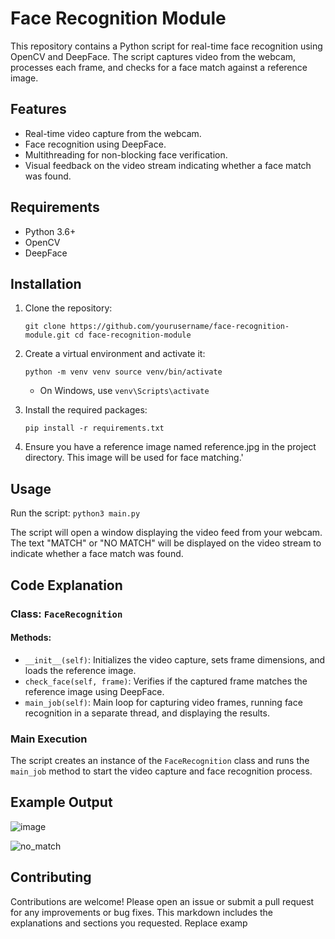 # Face Recognition Module

This repository contains a Python script for real-time face recognition using OpenCV and DeepFace. The script captures video from the webcam, processes each frame, and checks for a face match against a reference image.

## Features

- Real-time video capture from the webcam.
- Face recognition using DeepFace.
- Multithreading for non-blocking face verification.
- Visual feedback on the video stream indicating whether a face match was found.

## Requirements

- Python 3.6+
- OpenCV
- DeepFace

## Installation

1. Clone the repository:

   `git clone https://github.com/yourusername/face-recognition-module.git
   cd face-recognition-module`

3. Create a virtual environment and activate it:
   
    `python -m venv venv source venv/bin/activate`  
  
   - On Windows, use `venv\Scripts\activate`

3. Install the required packages:

    `pip install -r requirements.txt`

4. Ensure you have a reference image named reference.jpg in the project directory. This image will be used for face matching.'

## Usage

Run the script:
    `python3 main.py`

The script will open a window displaying the video feed from your webcam. The text "MATCH" or "NO MATCH" will be displayed on the video stream to indicate whether a face match was found.

## Code Explanation

### Class: `FaceRecognition`

#### Methods:

- `__init__(self)`: Initializes the video capture, sets frame dimensions, and loads the reference image.
- `check_face(self, frame)`: Verifies if the captured frame matches the reference image using DeepFace.
- `main_job(self)`: Main loop for capturing video frames, running face recognition in a separate thread, and displaying the results.

### Main Execution

The script creates an instance of the `FaceRecognition` class and runs the `main_job` method to start the video capture and face recognition process.

## Example Output

![image](https://github.com/EugeneSeverin/face_recognition/assets/106474830/e3c55b96-4a68-42c2-b1cb-22c9af361151)

![no_match](https://github.com/EugeneSeverin/face_recognition/assets/106474830/12403e80-58fb-4664-a4fe-6aa45c7b902e)



## Contributing

Contributions are welcome! Please open an issue or submit a pull request for any improvements or bug fixes.
This markdown includes the explanations and sections you requested. Replace examp


